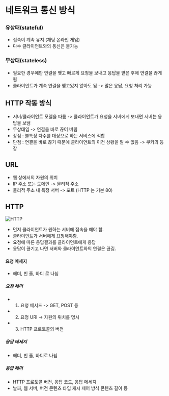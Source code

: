 # 네트워크 통신 방식

### 유상태(stateful)


- 접속이 계속 유지 (채팅 온라인 게임)
- 다수 클라이언트와의 통신은 불가능


### 무상태(stateless)

- 필요한 경우에만 연결을 맺고 빠르게 요청을 보내고 응답을 받은 후에 연결을 끊게 됨
- 클라이언트가 계속 연결을 맺고있지 않아도 됨 -> 많은 응답, 요청 처리 가능


## HTTP 작동 방식

- 서버/클라이언트 모델을 따름 -> 클라이언트가 요청을 서버에게 보내면 서버는 응답을 보냄
- 무상태임 -> 연결을 바로 끊어 버림
- 장점 : 불특정 다수를 대상으로 하는 서비스에 적합
- 단점 : 연결을 바로 끊기 때문에 클라이언트의 이전 상황을 알 수 없음 -> 쿠키의 등장

## URL
- 웹 상에서의 자원의 위치
- IP 주소 또는 도메인 -> 물리적 주소
- 물리적 주소 내 특정 서버 -> 포트 (HTTP 는 기본 80)

## HTTP

![HTTP](http.png)

- 먼저 클라이언트가 원하는 서버에 접속을 해야 함.
- 클라이언트가 서버에게 요청해야함.
- 요청에 따른 응답결과를 클라이언트에게 응답
- 응답이 끊기고 나면 서버와 클라이언트와의 연결은 끊김.


#### 요청 메세지
- 헤더, 빈 줄, 바디 로 나뉨

##### 요청 헤더
- 1. 요청 메서드 -> GET, POST 등
- 2. 요청 URI -> 자원의 위치를 명시
- 3. HTTP 프로토콜의 버전


##### 응답 메세지
- 헤더, 빈 줄, 바디로 나뉨

##### 응답 헤더
- HTTP 프로토콜 버전, 응답 코드, 응답 메세지
- 날짜, 웹 서버, 버전 콘텐츠 타입 캐시 제어 방식 콘텐츠 길이 등